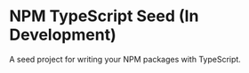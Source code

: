 # NPM TypeScript Seed (In Development)

A seed project for writing your NPM packages with TypeScript.
